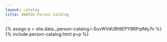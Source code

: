 ```yaml
---
layout: catalog
title: SWERIK Person Catalog
---
```

{% assign p = site.data._person-catalog.i-SovWVdUBt9EPYBRPqtMy7n %}
{% include person-catalog.html p=p %}

